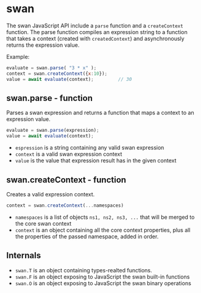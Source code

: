 swan
============================================================================
The swan JavaScript API include a `parse` function and a `createContext` 
function. The parse function compiles an expression string to a function that
takes a context (created with `createdContext`) and asynchronously returns
the expression value.

Example:
```js
evaluate = swan.parse( "3 * x" );
context = swan.createContext({x:10});
value = await evaluate(context);         // 30
```
  
swan.parse - function
----------------------------------------------------------------------------
Parses a swan expression and returns a function that maps a context to an
expression value.
```js
evaluate = swan.parse(expression);
value = await evaluate(context);
```

- `espression` is a string containing any valid swan expression
- `context` is a valid swan expression context
- `value` is the value that expression result has in the given context
  
swan.createContext - function
----------------------------------------------------------------------------
Creates a valid expression context.

```js
context = swan.createContext(...namespaces)
```

- `namespaces` is a list of objects `ns1, ns2, ns3, ...` that will be merged
  to the core swan context 
- `context` is an object containing all the core context properties, plus 
  all the properties of the passed namespace, added in order.
  
Internals
----------------------------------------------------------------------------
- `swan.T` is an object containing types-realted functions.
- `swan.F` is an object exposing to JavaScript the swan built-in functions
- `swan.O` is an object exposing to JavaScript the swan binary operations
  

